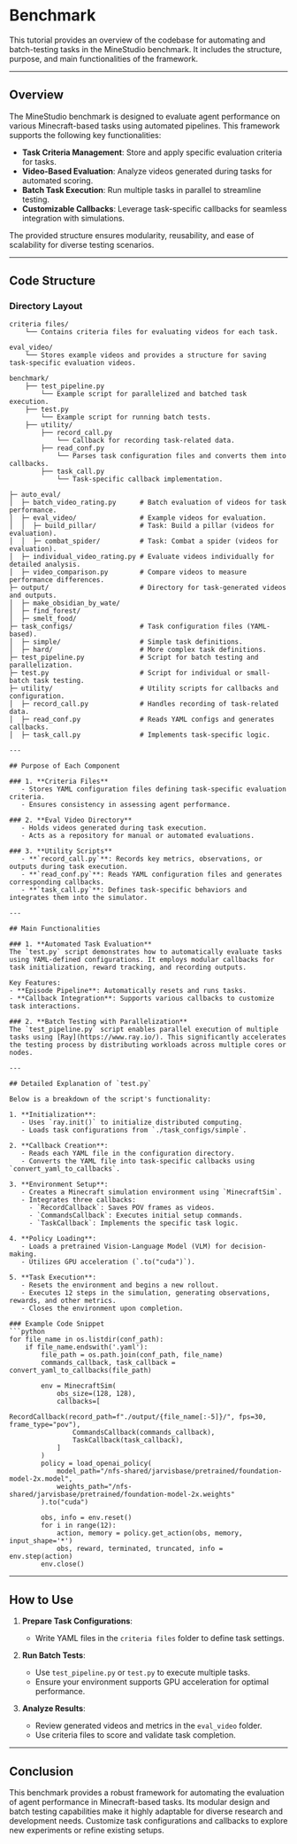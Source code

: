 # Benchmark

This tutorial provides an overview of the codebase for automating and batch-testing tasks in the MineStudio benchmark. It includes the structure, purpose, and main functionalities of the framework.

---

## Overview

The MineStudio benchmark is designed to evaluate agent performance on various Minecraft-based tasks using automated pipelines. This framework supports the following key functionalities:

- **Task Criteria Management**: Store and apply specific evaluation criteria for tasks.
- **Video-Based Evaluation**: Analyze videos generated during tasks for automated scoring.
- **Batch Task Execution**: Run multiple tasks in parallel to streamline testing.
- **Customizable Callbacks**: Leverage task-specific callbacks for seamless integration with simulations.

The provided structure ensures modularity, reusability, and ease of scalability for diverse testing scenarios.

---

## Code Structure

### Directory Layout

```plaintext
criteria files/
    └── Contains criteria files for evaluating videos for each task.

eval_video/
    └── Stores example videos and provides a structure for saving task-specific evaluation videos.

benchmark/
    ├── test_pipeline.py
        └── Example script for parallelized and batched task execution.
    ├── test.py
        └── Example script for running batch tests.
    ├── utility/
        ├── record_call.py
            └── Callback for recording task-related data.
        ├── read_conf.py
            └── Parses task configuration files and converts them into callbacks.
        ├── task_call.py
            └── Task-specific callback implementation.
```



```plaintext
├─ auto_eval/
│  ├─ batch_video_rating.py      # Batch evaluation of videos for task performance.
│  ├─ eval_video/                # Example videos for evaluation.
│  │  ├─ build_pillar/           # Task: Build a pillar (videos for evaluation).
│  │  ├─ combat_spider/          # Task: Combat a spider (videos for evaluation).
│  ├─ individual_video_rating.py # Evaluate videos individually for detailed analysis.
│  ├─ video_comparison.py        # Compare videos to measure performance differences.
├─ output/                       # Directory for task-generated videos and outputs.
│  ├─ make_obsidian_by_wate/
│  ├─ find_forest/
│  ├─ smelt_food/
├─ task_configs/                 # Task configuration files (YAML-based).
│  ├─ simple/                    # Simple task definitions.
│  ├─ hard/                      # More complex task definitions.
├─ test_pipeline.py              # Script for batch testing and parallelization.
├─ test.py                       # Script for individual or small-batch task testing.
├─ utility/                      # Utility scripts for callbacks and configuration.
│  ├─ record_call.py             # Handles recording of task-related data.
│  ├─ read_conf.py               # Reads YAML configs and generates callbacks.
│  ├─ task_call.py               # Implements task-specific logic.

---

## Purpose of Each Component

### 1. **Criteria Files**
   - Stores YAML configuration files defining task-specific evaluation criteria.
   - Ensures consistency in assessing agent performance.

### 2. **Eval Video Directory**
   - Holds videos generated during task execution.
   - Acts as a repository for manual or automated evaluations.

### 3. **Utility Scripts**
   - **`record_call.py`**: Records key metrics, observations, or outputs during task execution.
   - **`read_conf.py`**: Reads YAML configuration files and generates corresponding callbacks.
   - **`task_call.py`**: Defines task-specific behaviors and integrates them into the simulator.

---

## Main Functionalities

### 1. **Automated Task Evaluation**
The `test.py` script demonstrates how to automatically evaluate tasks using YAML-defined configurations. It employs modular callbacks for task initialization, reward tracking, and recording outputs.

Key Features:
- **Episode Pipeline**: Automatically resets and runs tasks.
- **Callback Integration**: Supports various callbacks to customize task interactions.

### 2. **Batch Testing with Parallelization**
The `test_pipeline.py` script enables parallel execution of multiple tasks using [Ray](https://www.ray.io/). This significantly accelerates the testing process by distributing workloads across multiple cores or nodes.

---

## Detailed Explanation of `test.py`

Below is a breakdown of the script's functionality:

1. **Initialization**:
   - Uses `ray.init()` to initialize distributed computing.
   - Loads task configurations from `./task_configs/simple`.

2. **Callback Creation**:
   - Reads each YAML file in the configuration directory.
   - Converts the YAML file into task-specific callbacks using `convert_yaml_to_callbacks`.

3. **Environment Setup**:
   - Creates a Minecraft simulation environment using `MinecraftSim`.
   - Integrates three callbacks:
     - `RecordCallback`: Saves POV frames as videos.
     - `CommandsCallback`: Executes initial setup commands.
     - `TaskCallback`: Implements the specific task logic.

4. **Policy Loading**:
   - Loads a pretrained Vision-Language Model (VLM) for decision-making.
   - Utilizes GPU acceleration (`.to("cuda")`).

5. **Task Execution**:
   - Resets the environment and begins a new rollout.
   - Executes 12 steps in the simulation, generating observations, rewards, and other metrics.
   - Closes the environment upon completion.

### Example Code Snippet
```python
for file_name in os.listdir(conf_path):
    if file_name.endswith('.yaml'):
        file_path = os.path.join(conf_path, file_name)
        commands_callback, task_callback = convert_yaml_to_callbacks(file_path)

        env = MinecraftSim(
            obs_size=(128, 128), 
            callbacks=[
                RecordCallback(record_path=f"./output/{file_name[:-5]}/", fps=30, frame_type="pov"),
                CommandsCallback(commands_callback),
                TaskCallback(task_callback),
            ]
        )
        policy = load_openai_policy(
            model_path="/nfs-shared/jarvisbase/pretrained/foundation-model-2x.model",
            weights_path="/nfs-shared/jarvisbase/pretrained/foundation-model-2x.weights"
        ).to("cuda")

        obs, info = env.reset()
        for i in range(12):
            action, memory = policy.get_action(obs, memory, input_shape='*')
            obs, reward, terminated, truncated, info = env.step(action)
        env.close()
```

---

## How to Use

1. **Prepare Task Configurations**:
   - Write YAML files in the `criteria files` folder to define task settings.

2. **Run Batch Tests**:
   - Use `test_pipeline.py` or `test.py` to execute multiple tasks.
   - Ensure your environment supports GPU acceleration for optimal performance.

3. **Analyze Results**:
   - Review generated videos and metrics in the `eval_video` folder.
   - Use criteria files to score and validate task completion.

---

## Conclusion

This benchmark provides a robust framework for automating the evaluation of agent performance in Minecraft-based tasks. Its modular design and batch testing capabilities make it highly adaptable for diverse research and development needs. Customize task configurations and callbacks to explore new experiments or refine existing setups.
```




